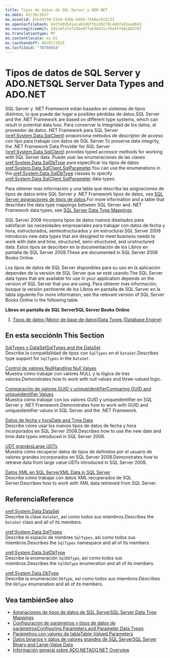 ```yaml
---
title: Tipos de datos de SQL Server y ADO.NET
ms.date: 03/30/2017
ms.assetid: 81b43550-23e8-43bb-b460-7eb8ac825c33
ms.openlocfilehash: 642fe0d541aca01d6ffb2d9279c4d0fa91eadb63
ms.sourcegitcommit: d2e1dfa7ef2d4e9ffae3d431cf6a4ffd9c8d378f
ms.translationtype: MT
ms.contentlocale: es-ES
ms.lasthandoff: 09/07/2019
ms.locfileid: "70780854"
---
```

# <a name="sql-server-data-types-and-adonet"></a><span data-ttu-id="c86b0-102">Tipos de datos de SQL Server y ADO.NET</span><span class="sxs-lookup"><span data-stu-id="c86b0-102">SQL Server Data Types and ADO.NET</span></span>
<span data-ttu-id="c86b0-103">SQL Server y .NET Framework están basados en sistemas de tipos distintos, lo que puede dar lugar a posibles pérdidas de datos.</span><span class="sxs-lookup"><span data-stu-id="c86b0-103">SQL Server and the .NET Framework are based on different type systems, which can result in potential data loss.</span></span> <span data-ttu-id="c86b0-104">Para conservar la integridad de los datos, el proveedor de datos .NET Framework para SQL Server (<xref:System.Data.SqlClient>) proporciona métodos de descriptor de acceso con tipo para trabajar con datos de SQL Server.</span><span class="sxs-lookup"><span data-stu-id="c86b0-104">To preserve data integrity, the .NET Framework Data Provider for SQL Server (<xref:System.Data.SqlClient>) provides typed accessor methods for working with SQL Server data.</span></span> <span data-ttu-id="c86b0-105">Puede usar las enumeraciones de las clases <xref:System.Data.SqlDbType> para especificar los tipos de datos <xref:System.Data.SqlClient.SqlParameter>.</span><span class="sxs-lookup"><span data-stu-id="c86b0-105">You can use the enumerations in the <xref:System.Data.SqlDbType> classes to specify <xref:System.Data.SqlClient.SqlParameter> data types.</span></span>  
  
 <span data-ttu-id="c86b0-106">Para obtener más información y una tabla que describa las asignaciones de tipos de datos entre SQL Server y .NET Framework tipos de datos, vea [SQL Server asignaciones de tipos de datos](../sql-server-data-type-mappings.md).</span><span class="sxs-lookup"><span data-stu-id="c86b0-106">For more information and a table that describes the data type mappings between SQL Server and .NET Framework data types, see [SQL Server Data Type Mappings](../sql-server-data-type-mappings.md).</span></span>  
  
 <span data-ttu-id="c86b0-107">SQL Server 2008 incorpora tipos de datos nuevos diseñados para satisfacer las necesidades empresariales para trabajar con datos de fecha y hora, estructurados, semiestructurados y sin estructurar.</span><span class="sxs-lookup"><span data-stu-id="c86b0-107">SQL Server 2008 introduces new data types that are designed to meet business needs to work with date and time, structured, semi-structured, and unstructured data.</span></span> <span data-ttu-id="c86b0-108">Estos tipos se describen en la documentación de los Libros en pantalla de SQL Server 2008.</span><span class="sxs-lookup"><span data-stu-id="c86b0-108">These are documented in SQL Server 2008 Books Online.</span></span>  
  
 <span data-ttu-id="c86b0-109">Los tipos de datos de SQL Server disponibles para su uso en la aplicación dependen de la versión de SQL Server que se esté usando.</span><span class="sxs-lookup"><span data-stu-id="c86b0-109">The SQL Server data types that are available for use in your application depends on the version of SQL Server that you are using.</span></span> <span data-ttu-id="c86b0-110">Para obtener más información, busque la versión pertinente de los Libros en pantalla de SQL Server en la tabla siguiente.</span><span class="sxs-lookup"><span data-stu-id="c86b0-110">For more information, see the relevant version of SQL Server Books Online in the following table.</span></span>  
  
 <span data-ttu-id="c86b0-111">**Libros en pantalla de SQL Server**</span><span class="sxs-lookup"><span data-stu-id="c86b0-111">**SQL Server Books Online**</span></span>  
  
1. [<span data-ttu-id="c86b0-112">Tipos de datos (Motor de base de datos)</span><span class="sxs-lookup"><span data-stu-id="c86b0-112">Data Types (Database Engine)</span></span>](https://go.microsoft.com/fwlink/?LinkID=107468)  
  
## <a name="in-this-section"></a><span data-ttu-id="c86b0-113">En esta sección</span><span class="sxs-lookup"><span data-stu-id="c86b0-113">In This Section</span></span>  
 [<span data-ttu-id="c86b0-114">SqlTypes y DataSet</span><span class="sxs-lookup"><span data-stu-id="c86b0-114">SqlTypes and the DataSet</span></span>](sqltypes-and-the-dataset.md)  
 <span data-ttu-id="c86b0-115">Describe la compatibilidad de tipos con `SqlTypes` en el `DataSet`.</span><span class="sxs-lookup"><span data-stu-id="c86b0-115">Describes type support for `SqlTypes` in the `DataSet`.</span></span>  
  
 [<span data-ttu-id="c86b0-116">Control de valores Null</span><span class="sxs-lookup"><span data-stu-id="c86b0-116">Handling Null Values</span></span>](handling-null-values.md)  
 <span data-ttu-id="c86b0-117">Muestra cómo trabajar con valores NULL y la lógica de tres valores.</span><span class="sxs-lookup"><span data-stu-id="c86b0-117">Demonstrates how to work with null values and three-valued logic.</span></span>  
  
 [<span data-ttu-id="c86b0-118">Comparación de valores GUID y uniqueidentifier</span><span class="sxs-lookup"><span data-stu-id="c86b0-118">Comparing GUID and uniqueidentifier Values</span></span>](comparing-guid-and-uniqueidentifier-values.md)  
 <span data-ttu-id="c86b0-119">Muestra cómo trabajar con los valores GUID y uniqueidentifier en SQL Server y .NET Framework.</span><span class="sxs-lookup"><span data-stu-id="c86b0-119">Demonstrates how to work with GUID and uniqueidentifier values in SQL Server and the .NET Framework.</span></span>  
  
 [<span data-ttu-id="c86b0-120">Datos de fecha y hora</span><span class="sxs-lookup"><span data-stu-id="c86b0-120">Date and Time Data</span></span>](date-and-time-data.md)  
 <span data-ttu-id="c86b0-121">Describe cómo usar los nuevos tipos de datos de fecha y hora incorporados en SQL Server 2008.</span><span class="sxs-lookup"><span data-stu-id="c86b0-121">Describes how to use the new date and time data types introduced in SQL Server 2008.</span></span>  
  
 [<span data-ttu-id="c86b0-122">UDT grandes</span><span class="sxs-lookup"><span data-stu-id="c86b0-122">Large UDTs</span></span>](large-udts.md)  
 <span data-ttu-id="c86b0-123">Muestra cómo recuperar datos de tipos de definidos por el usuario de valores grandes incorporados en SQL Server 2008.</span><span class="sxs-lookup"><span data-stu-id="c86b0-123">Demonstrates how to retrieve data from large value UDTs introduced in SQL Server 2008.</span></span>  
  
 [<span data-ttu-id="c86b0-124">Datos XML en SQL Server</span><span class="sxs-lookup"><span data-stu-id="c86b0-124">XML Data in SQL Server</span></span>](xml-data-in-sql-server.md)  
 <span data-ttu-id="c86b0-125">Describe cómo trabajar con datos XML recuperados de SQL Server.</span><span class="sxs-lookup"><span data-stu-id="c86b0-125">Describes how to work with XML data retrieved from SQL Server.</span></span>  
  
## <a name="reference"></a><span data-ttu-id="c86b0-126">Referencia</span><span class="sxs-lookup"><span data-stu-id="c86b0-126">Reference</span></span>  
 <xref:System.Data.DataSet>  
 <span data-ttu-id="c86b0-127">Describe la clase `DataSet`, así como todos sus miembros.</span><span class="sxs-lookup"><span data-stu-id="c86b0-127">Describes the `DataSet` class and all of its members.</span></span>  
  
 <xref:System.Data.SqlTypes>  
 <span data-ttu-id="c86b0-128">Describe el espacio de nombres `SqlTypes`, así como todos sus miembros.</span><span class="sxs-lookup"><span data-stu-id="c86b0-128">Describes the `SqlTypes` namespace and all of its members.</span></span>  
  
 <xref:System.Data.SqlDbType>  
 <span data-ttu-id="c86b0-129">Describe la enumeración `SqlDbType`, así como todos sus miembros.</span><span class="sxs-lookup"><span data-stu-id="c86b0-129">Describes the `SqlDbType` enumeration and all of its members.</span></span>  
  
 <xref:System.Data.DbType>  
 <span data-ttu-id="c86b0-130">Describe la enumeración `DbType`, así como todos sus miembros.</span><span class="sxs-lookup"><span data-stu-id="c86b0-130">Describes the `DbType` enumeration and all of its members.</span></span>  
  
## <a name="see-also"></a><span data-ttu-id="c86b0-131">Vea también</span><span class="sxs-lookup"><span data-stu-id="c86b0-131">See also</span></span>

- [<span data-ttu-id="c86b0-132">Asignaciones de tipos de datos de SQL Server</span><span class="sxs-lookup"><span data-stu-id="c86b0-132">SQL Server Data Type Mappings</span></span>](../sql-server-data-type-mappings.md)
- [<span data-ttu-id="c86b0-133">Configuración de parámetros y tipos de datos de parámetros</span><span class="sxs-lookup"><span data-stu-id="c86b0-133">Configuring Parameters and Parameter Data Types</span></span>](../configuring-parameters-and-parameter-data-types.md)
- [<span data-ttu-id="c86b0-134">Parámetros con valores de tabla</span><span class="sxs-lookup"><span data-stu-id="c86b0-134">Table-Valued Parameters</span></span>](table-valued-parameters.md)
- [<span data-ttu-id="c86b0-135">Datos binarios y datos de valores grandes de SQL Server</span><span class="sxs-lookup"><span data-stu-id="c86b0-135">SQL Server Binary and Large-Value Data</span></span>](sql-server-binary-and-large-value-data.md)
- [<span data-ttu-id="c86b0-136">Información general sobre ADO.NET</span><span class="sxs-lookup"><span data-stu-id="c86b0-136">ADO.NET Overview</span></span>](../ado-net-overview.md)
